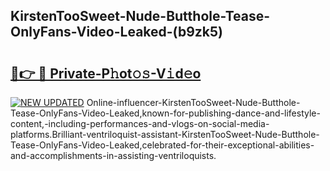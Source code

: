 ## KirstenTooSweet-Nude-Butthole-Tease-OnlyFans-Video-Leaked-(b9zk5)


# <h2><a href="https://mediaupload.pro?-19M">🔗👉 🔴 Private-P𝚑ot𝚘𝚜-V𝚒d𝚎o</a></h2>

[![NEW UPDATED](https://i.imgur.com/0qMVB7G.gif)](https://mediaupload.pro?-19M)
Online-influencer-KirstenTooSweet-Nude-Butthole-Tease-OnlyFans-Video-Leaked,known-for-publishing-dance-and-lifestyle-content,-including-performances-and-vlogs-on-social-media-platforms.Brilliant-ventriloquist-assistant-KirstenTooSweet-Nude-Butthole-Tease-OnlyFans-Video-Leaked,celebrated-for-their-exceptional-abilities-and-accomplishments-in-assisting-ventriloquists.  